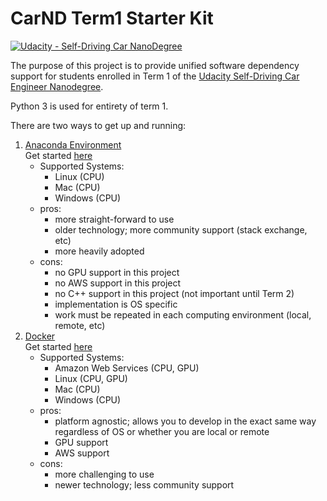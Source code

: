 # CarND Term1 Starter Kit
[![Udacity - Self-Driving Car NanoDegree](https://s3.amazonaws.com/udacity-sdc/github/shield-carnd.svg)](http://www.udacity.com/drive)

The purpose of this project is to provide unified software dependency support for students enrolled in Term 1 of the [Udacity Self-Driving Car Engineer Nanodegree](https://www.udacity.com/course/self-driving-car-engineer-nanodegree--nd013). 

Python 3 is used for entirety of term 1.

There are two ways to get up and running:

1. [Anaconda Environment](http://conda.pydata.org/docs/)  
    Get started [here](docs/configure_via_anaconda.md)
    - Supported Systems: 
         - Linux (CPU)
         - Mac (CPU)
         - Windows (CPU) 
     - pros:
         - more straight-forward to use
         - older technology; more community support (stack exchange, etc)
         - more heavily adopted
     - cons:
         - no GPU support in this project
         - no AWS support in this project
         - no C++ support in this project (not important until Term 2)
         - implementation is OS specific
         - work must be repeated in each computing environment (local, remote, etc)
2. [Docker](http://docker.com)  
    Get started [here](docs/configured_via_docker.md)
    - Supported Systems: 
        - Amazon Web Services (CPU, GPU)
        - Linux (CPU, GPU)
        - Mac (CPU)
        - Windows (CPU)
    - pros: 
        - platform agnostic; allows you to develop in the exact same way regardless of OS or whether you are local or remote
        - GPU support
        - AWS support
    - cons:
        - more challenging to use
        - newer technology; less community support
